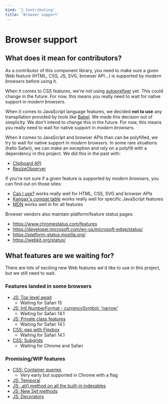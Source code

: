 ```yaml
---
kind: '👋 Contributing'
title: 'Browser support'
---
```


# Browser support

## What does it mean for contributors?

As a contributor of this component library, you need to make sure a given Web feature (HTML, CSS, JS, SVG, browser API...) is supported by _modern browsers_ before using it.

When it comes to CSS features, we're not using [autoprefixer](https://autoprefixer.github.io/) yet.
This could change in the future.
For now, this means you really need to wait for native support in _modern browsers_.

When it comes to JavaScript language features, we decided **not to use** any transpilation provided by tools like [Babel](https://babeljs.io/).
We made this decision out of simplicity.
We don't intend to change this in the future.
For now, this means you really need to wait for native support in _modern browsers_.

When it comes to JavaScript and browser APIs than can be polyfilled, we try to wait for native support in _modern browsers_.
In some rare situations (hello Safari), we can make an exception and rely on a polyfill with a dependency in this project.
We did this in the past with:

* [Clipboard API](https://developer.mozilla.org/en-US/docs/Web/API/Clipboard_API)
* [ResizeObserver](https://developer.mozilla.org/en-US/docs/Web/API/ResizeObserver)

If you're not sure if a given feature is supported by _modern browsers_, you can find out on those sites:

* [Can I use?](https://caniuse.com/) works really well for HTML, CSS, SVG and browser APIs
* [Kangax's compat table](https://kangax.github.io/compat-table/es6/) works really well for specific JavaScript features
* [MDN](https://developer.mozilla.org/en-US/) works well in for all features

Browser vendors also maintain platform/feature status pages:

* https://www.chromestatus.com/features
* https://developer.microsoft.com/en-us/microsoft-edge/status/
* https://platform-status.mozilla.org/
* https://webkit.org/status/

## What features are we waiting for?

There are lots of exciting new Web features we'd like to use in this project, but we still need to wait.

### Features landed in some browsers

* [JS: Top level await](https://developer.mozilla.org/en-US/docs/Web/JavaScript/Reference/Operators/await)
  * Waiting for Safari 15
* [JS: Intl.NumberFormat - currencySymbol: 'narrow'](https://developer.mozilla.org/en-US/docs/Web/JavaScript/Reference/Global_Objects/Intl/NumberFormat)
  * Waiting for Safari 14.1
* [JS: Private class features](https://developer.mozilla.org/en-US/docs/Web/JavaScript/Reference/Classes/Private_class_fields)
  * Waiting for Safari 14.1
* [CSS: gap with Flexbox](https://developer.mozilla.org/en-US/docs/Web/CSS/gap)
  * Waiting for Safari 14.1
* [CSS: Subgrids](https://developer.mozilla.org/en-US/docs/Web/CSS/CSS_Grid_Layout/Subgrid)
  * Waiting for Chrome and Safari

### Promising/WIP features

* [CSS: Container queries](https://developer.mozilla.org/en-US/docs/Web/CSS/CSS_Container_Queries)
  * Very early but supported in Chrome with a flag
* [JS: Temporal](https://github.com/tc39/proposal-temporal)
* [JS: .at() method on all the built-in indexables](https://github.com/tc39/proposal-relative-indexing-method)
* [JS: New Set methods](https://github.com/tc39/proposal-set-methods)
* [JS: Decorators](https://github.com/tc39/proposal-decorators)

